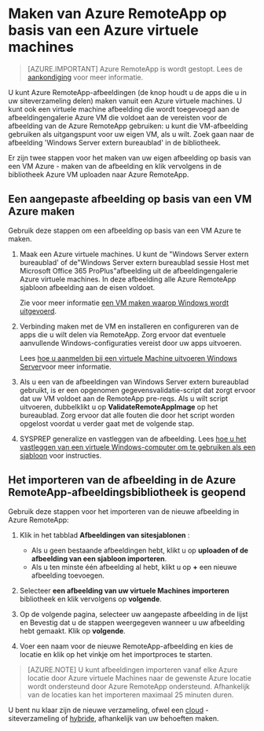 <properties
    pageTitle="Een Azure RemoteApp voor maken op basis van een VM Azure | Microsoft Azure"
    description="Informatie over het maken van een afbeelding voor Azure RemoteApp door te beginnen met een Azure virtuele machines."
    services="remoteapp"
    documentationCenter=""
    authors="lizap"
    manager="mbaldwin" />

<tags
    ms.service="remoteapp"
    ms.workload="compute"
    ms.tgt_pltfrm="na"
    ms.devlang="na"
    ms.topic="article"
    ms.date="08/15/2016" 
    ms.author="elizapo" />



# <a name="create-a-azure-remoteapp-image-based-on-an-azure-virtual-machine"></a>Maken van Azure RemoteApp op basis van een Azure virtuele machines

> [AZURE.IMPORTANT]
> Azure RemoteApp is wordt gestopt. Lees de [aankondiging](https://go.microsoft.com/fwlink/?linkid=821148) voor meer informatie.

U kunt Azure RemoteApp-afbeeldingen (de knop houdt u de apps die u in uw siteverzameling delen) maken vanuit een Azure virtuele machines. U kunt ook een virtuele machine afbeelding die wordt toegevoegd aan de afbeeldingengalerie Azure VM die voldoet aan de vereisten voor de afbeelding van de Azure RemoteApp gebruiken: u kunt die VM-afbeelding gebruiken als uitgangspunt voor uw eigen VM, als u wilt. Zoek gaan naar de afbeelding 'Windows Server extern bureaublad' in de bibliotheek.

Er zijn twee stappen voor het maken van uw eigen afbeelding op basis van een VM Azure - maken van de afbeelding en klik vervolgens in de bibliotheek Azure VM uploaden naar Azure RemoteApp.

## <a name="create-a-custom-image-based-on-an-azure-vm"></a>Een aangepaste afbeelding op basis van een VM Azure maken

Gebruik deze stappen om een afbeelding op basis van een VM Azure te maken.

1. Maak een Azure virtuele machines. U kunt de "Windows Server extern bureaublad' of de"Windows Server extern bureaublad sessie Host met Microsoft Office 365 ProPlus"afbeelding uit de afbeeldingengalerie Azure virtuele machines. In deze afbeelding alle Azure RemoteApp sjabloon afbeelding aan de eisen voldoet.

    Zie voor meer informatie [een VM maken waarop Windows wordt uitgevoerd](../virtual-machines/virtual-machines-windows-hero-tutorial.md).

2. Verbinding maken met de VM en installeren en configureren van de apps die u wilt delen via RemoteApp. Zorg ervoor dat eventuele aanvullende Windows-configuraties vereist door uw apps uitvoeren.

    Lees [hoe u aanmelden bij een virtuele Machine uitvoeren Windows Server](../virtual-machines/virtual-machines-windows-classic-connect-logon.md)voor meer informatie.

3. Als u een van de afbeeldingen van Windows Server extern bureaublad gebruikt, is er een opgenomen gegevensvalidatie-script dat zorgt ervoor dat uw VM voldoet aan de RemoteApp pre-reqs. Als u wilt script uitvoeren, dubbelklikt u op **ValidateRemoteAppImage** op het bureaublad. Zorg ervoor dat alle fouten die door het script worden opgelost voordat u verder gaat met de volgende stap.

4. SYSPREP generalize en vastleggen van de afbeelding. Lees [hoe u het vastleggen van een virtuele Windows-computer om te gebruiken als een sjabloon](../virtual-machines/virtual-machines-windows-classic-capture-image.md) voor instructies.



## <a name="import-the-image-into-the-azure-remoteapp-image-library"></a>Het importeren van de afbeelding in de Azure RemoteApp-afbeeldingsbibliotheek is geopend

Gebruik deze stappen voor het importeren van de nieuwe afbeelding in Azure RemoteApp:

1. Klik in het tabblad **Afbeeldingen van sitesjablonen** :
    - Als u geen bestaande afbeeldingen hebt, klikt u op **uploaden of de afbeelding van een sjabloon importeren**.
    - Als u ten minste één afbeelding al hebt, klikt u op **+** een nieuwe afbeelding toevoegen.

2. Selecteer **een afbeelding van uw virtuele Machines importeren** bibliotheek en klik vervolgens op **volgende**.

3. Op de volgende pagina, selecteer uw aangepaste afbeelding in de lijst en Bevestig dat u de stappen weergegeven wanneer u uw afbeelding hebt gemaakt. Klik op **volgende**.
4. Voer een naam voor de nieuwe RemoteApp-afbeelding en kies de locatie en klik op het vinkje om het importproces te starten.

> [AZURE.NOTE] U kunt afbeeldingen importeren vanaf elke Azure locatie door Azure virtuele Machines naar de gewenste Azure locatie wordt ondersteund door Azure RemoteApp ondersteund. Afhankelijk van de locaties kan het importeren maximaal 25 minuten duren.

U bent nu klaar zijn de nieuwe verzameling, ofwel een [cloud](remoteapp-create-cloud-deployment.md) -siteverzameling of [hybride](remoteapp-create-hybrid-deployment.md), afhankelijk van uw behoeften maken.
